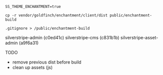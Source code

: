 ```
SS_THEME_ENCHANTMENT=true

cp -r vendor/goldfinch/enchantment/client/dist public/enchantment-build

.gitignore > /public/enchantment-build
```

silverstripe-admin (c0ed41c)
silverstripe-cms (c831b1b)
silverstripe-asset-admin (a9f6a31)

TODO
- remove previous dist before build
- clean up assets (js)
